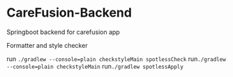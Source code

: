 # CareFusion-Backend
Springboot backend for carefusion app

Formatter and style checker

run `./gradlew --console=plain checkstyleMain spotlessCheck`
run`./gradlew --console=plain checkstyleMain`
run`./gradlew spotlessApply`

